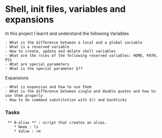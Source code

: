 # Shell, init files, variables and expansions

In this project I learnt and understand the following
Variables

    - What is the difference between a local and a global variable
    - What is a reserved variable
    - How to create, update and delete shell variables
    - What are the roles of the following reserved variables: HOME, PATH, PS1
    - What are special parameters
    - What is the special parameter $??

Expansions

    - What is expansion and how to use them
    - What is the difference between single and double quotes and how to use them properly
    - How to do command substitution with $() and backticks

### Tasks

     ** 0-alias ** : script that creates an alias.
	    * Name : ls
	    * Value : rm 
